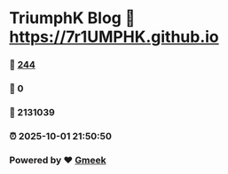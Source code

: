 # TriumphK Blog :link: https://7r1UMPHK.github.io 
### :page_facing_up: [244](https://7r1UMPHK.github.io/tag.html) 
### :speech_balloon: 0 
### :hibiscus: 2131039 
### :alarm_clock: 2025-10-01 21:50:50 
### Powered by :heart: [Gmeek](https://github.com/Meekdai/Gmeek)
